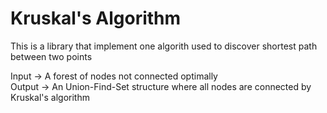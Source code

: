 # Kruskal's Algorithm
This is a library that implement one algorith used to discover shortest path between two points
    
Input -> A forest of nodes not connected optimally<br/>
Output -> An Union-Find-Set structure where all nodes are connected by Kruskal's algorithm<br/>
